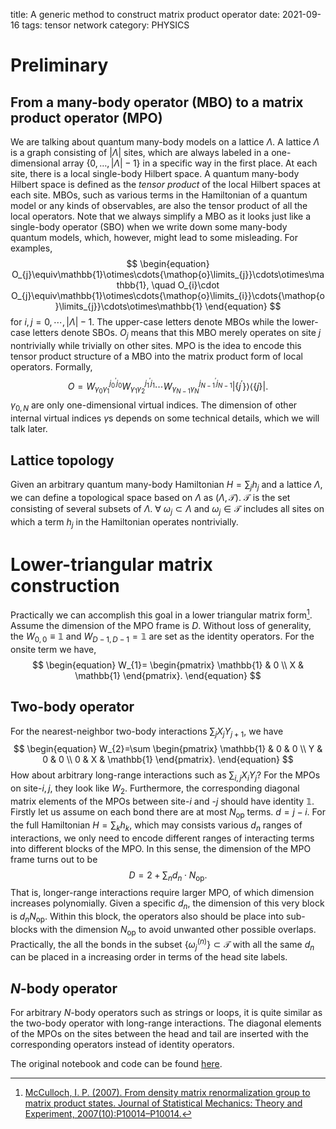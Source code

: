 title: A generic method to construct matrix product operator
date: 2021-09-16
tags: tensor network
category: PHYSICS

# Preliminary

## From a many-body operator (MBO) to a matrix product operator (MPO)

We are talking about quantum many-body models on a lattice $\Lambda$.
A lattice $\Lambda$ is a graph consisting of $|\Lambda|$ sites, which are always labeled in a one-dimensional array $\left\{0, \dots, |\Lambda|-1\right\}$ in a specific way in the first place.
At each site, there is a local single-body Hilbert space. 
A quantum many-body Hilbert space is defined as the *tensor product* of the local Hilbert spaces at each site.
MBOs, such as various terms in the Hamiltonian of a quantum model or any kinds of observables, are also the tensor product of all the local operators.
Note that we always simplify a MBO as it looks just like a single-body operator (SBO) when we write down some many-body quantum models, which, however, might lead to some misleading.
For examples,
$$
\begin{equation}
    O_{j}\equiv\mathbb{1}\otimes\cdots{\mathop{o}\limits_{j}}\cdots\otimes\mathbb{1}, \quad O_{i}\cdot O_{j}\equiv\mathbb{1}\otimes\cdots{\mathop{o}\limits_{i}}\cdots{\mathop{o}\limits_{j}}\cdots\otimes\mathbb{1}
\end{equation}
$$
for $i, j=0, \cdots, |\Lambda|-1$.
The upper-case letters denote MBOs while the lower-case letters denote SBOs.
$O_{j}$ means that this MBO merely operates on site $j$ nontrivially while trivially on other sites.
MPO is the idea to encode this tensor product structure of a MBO into the matrix product form of local operators.
Formally,
$$
\begin{equation}
    O=W_{\gamma_{0}\gamma_{1}}^{j_{0}^{\prime}j_{0}}W_{\gamma_{1}\gamma_{2}}^{j_{1}^{\prime}j_{1}}\cdots W_{\gamma_{N-1}\gamma_{N}}^{j_{N-1}^{\prime}j_{N-1}}|\{j^{\prime}\}\rangle\langle\{j\}|.
\end{equation}
$$
$\gamma_{0, N}$ are only one-dimensional virtual indices.
The dimension of other internal virtual indices $\gamma$s depends on some technical details, which we will talk later.

## Lattice topology

Given an arbitrary quantum many-body Hamiltonian $H=\sum_{j}h_{j}$ and a lattice $\Lambda$, we can define a topological space based on $\Lambda$ as $(\Lambda, \mathcal{T})$.
$\mathcal{T}$ is the set consisting of several subsets of $\Lambda$. $\forall~\omega_{j}\subset\Lambda$ and $\omega_{j}\in\mathcal{T}$ includes all sites on which a term $h_{j}$ in the Hamiltonian operates nontrivially.

# Lower-triangular matrix construction

Practically we can accomplish this goal in a lower triangular matrix form[^McCulloch].
Assume the dimension of the MPO frame is $D$.
Without loss of generality, the $W_{0, 0}\equiv\mathbb{1}$ and $W_{D-1, D-1}=\mathbb{1}$ are set as the identity operators.
For the onsite term we have,
$$
\begin{equation}
    W_{1}=
    \begin{pmatrix}
        \mathbb{1} & 0 \\
        X & \mathbb{1}
    \end{pmatrix}.
\end{equation}
$$

## Two-body operator

For the nearest-neighbor two-body interactions $\sum_{j}X_{j}Y_{j+1}$, we have
$$
\begin{equation}
    W_{2}=\sum
    \begin{pmatrix}
        \mathbb{1} & 0 & 0 \\
        Y & 0 & 0 \\
        0 & X & \mathbb{1}
    \end{pmatrix}.
\end{equation}
$$
How about arbitrary long-range interactions such as $\sum_{i, j}X_{i}Y_{j}$?
For the MPOs on site-$i, j$, they look like $W_{2}$.
Furthermore, the corresponding diagonal matrix elements of the MPOs between site-$i$ and -$j$ should have identity $\mathbb{1}$.
Firstly let us assume on each bond there are at most $N_{\text{op}}$ terms.
$d=j-i$.
For the full Hamiltonian $H=\sum_{k}h_{k}$, which may consists various $d_{n}$ ranges of interactions, we only need to encode different ranges of interacting terms into different blocks of the MPO.
In this sense, the dimension of the MPO frame turns out to be
$$
\begin{equation}
    D=2+\sum_{n}d_{n}\cdot{N}_{\text{op}}.
\end{equation}
$$
That is, longer-range interactions require larger MPO, of which dimension increases polynomially.
Given a specific $d_{n}$, the dimension of this very block is $d_{n}N_{\text{op}}$.
Within this block, the operators also should be place into sub-blocks with the dimension $N_{\text{op}}$ to avoid unwanted other possible overlaps.
Practically, the all the bonds in the subset $\{\omega_{j}^{(n)}\}\subset\mathcal{T}$ with all the same $d_{n}$ can be placed in a increasing order in terms of the head site labels.


## $N$-body operator

For arbitrary $N$-body operators such as strings or loops, it is quite similar as the two-body operator with long-range interactions.
The diagonal elements of the MPOs on the sites between the head and tail are inserted with the corresponding operators instead of identity operators.

The original notebook and code can be found [here](https://gitlab.com/waynezheng/public_notes/-/tree/main/sympy_long-range_mpon).

[^McCulloch]: [McCulloch, I. P. (2007). From density matrix renormalization group to matrix product states. Journal of Statistical Mechanics: Theory and Experiment, 2007(10):P10014–P10014.](https://iopscience.iop.org/article/10.1088/1742-5468/2007/10/P10014)  

